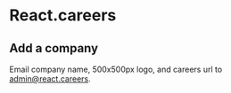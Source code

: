 # React.careers

## Add a company

Email company name, 500x500px logo, and careers url to [admin@react.careers](mailto:admin@react.careers).
